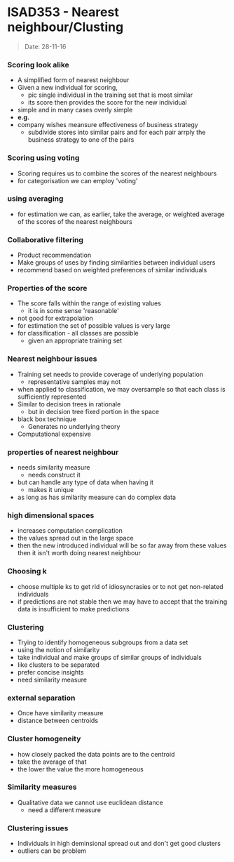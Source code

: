 # ISAD353 - Nearest neighbour/Clusting
> Date: 28-11-16

### Scoring look alike

- A simplified form of nearest neighbour
- Given a new individual for scoring,
    - pic single individual in the training set that is most similar
    - its score then provides the score for the new individual
- simple and in many cases overly simple
- **e.g.**
- company wishes meansure effectiveness of business strategy
    - subdivide stores into similar pairs and for each pair arrply the business strategy to one of the pairs

### Scoring using voting

- Scoring requires us to combine the scores of the nearest neighbours
- for categorisation we can employ 'voting'

### using averaging

- for estimation we can, as earlier, take the average, or weighted average of the scores of the nearest neighbours

### Collaborative filtering

- Product recommendation
- Make groups of uses by finding similarities between individual users
- recommend based on weighted preferences of similar individuals

### Properties of the score

- The score falls within the range of existing values
    - it is in some sense 'reasonable'
- not good for extrapolation
- for estimation the set of possible values is very large
- for classification - all classes are possible
    - given an appropriate training set

### Nearest neighbour issues

- Training set needs to provide coverage of underlying population
    - representative samples may not
- when applied to classification, we may oversample so that each class is sufficiently represented
- Similar to decision trees in rationale
    - but in decision tree fixed portion in the space
- black box technique
    - Generates no underlying theory
- Computational expensive

### properties of nearest neighbour

- needs similarity measure
    - needs construct it
- but can handle any type of data when having it
    - makes it unique
- as long as has similarity measure can do complex data

### high dimensional spaces

- increases computation complication
- the values spread out in the large space
- then the new introduced individual will be so far away from these values then it isn't worth doing nearest neighbour

### Choosing k

- choose multiple ks to get rid of idiosyncrasies or to not get non-related individuals
- if predictions are not stable then we may have to accept that the training data is insufficient to make predictions

### Clustering

- Trying to identify homogeneous subgroups from a data set
- using the notion of similarity
- take individual and make groups of similar groups of individuals
- like clusters to be separated
- prefer concise insights
- need similarity measure

### external separation

- Once have similarity measure
- distance between centroids

### Cluster homogeneity

- how closely packed the data points are to the centroid
- take the average of that
- the lower the value the more homogeneous

### Similarity measures

- Qualitative data we cannot use euclidean distance
    - need a different measure

### Clustering issues

- Individuals in high deminsional spread out and don't get good clusters
- outliers can be problem
